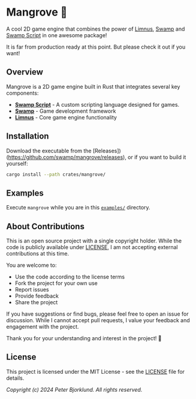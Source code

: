 # Mangrove 🌳

A cool 2D game engine that combines the power of [Limnus](https://github.com/swamp/limnus), 
[Swamp](https://github.com/swamp/swamp) and [Swamp Script](https://github.com/swamp/script)
in one awesome package!

It is far from production ready at this point. But please check it out if you want!

## Overview

Mangrove is a 2D game engine built in Rust that integrates several key components:

- [**Swamp Script**]((https://github.com/swamp/script)) - A custom scripting language designed for games.
- [**Swamp**](https://github.com/swamp/swamp) - Game development framework
- [**Limnus**](https://github.com/swamp/limnus) - Core game engine functionality 

## Installation

Download the executable from the [Releases])(https://github.com/swamp/mangrove/releases), or if you want to build it yourself:

```bash
cargo install --path crates/mangrove/
```

## Examples

Execute `mangrove` while you are in this [`examples/`](examples/README.md) directory.

## About Contributions

This is an open source project with a single copyright holder.
While the code is publicly available under [LICENSE](LICENSE), I am not accepting external contributions at this time.

You are welcome to:
- Use the code according to the license terms
- Fork the project for your own use
- Report issues
- Provide feedback
- Share the project

If you have suggestions or find bugs, please feel free to open an issue for discussion. While I cannot 
accept pull requests, I value your feedback and engagement with the project.

Thank you for your understanding and interest in the project! 🙏


## License

This project is licensed under the MIT License - see the [LICENSE](LICENSE) file for details.

_Copyright (c) 2024 Peter Bjorklund. All rights reserved._
